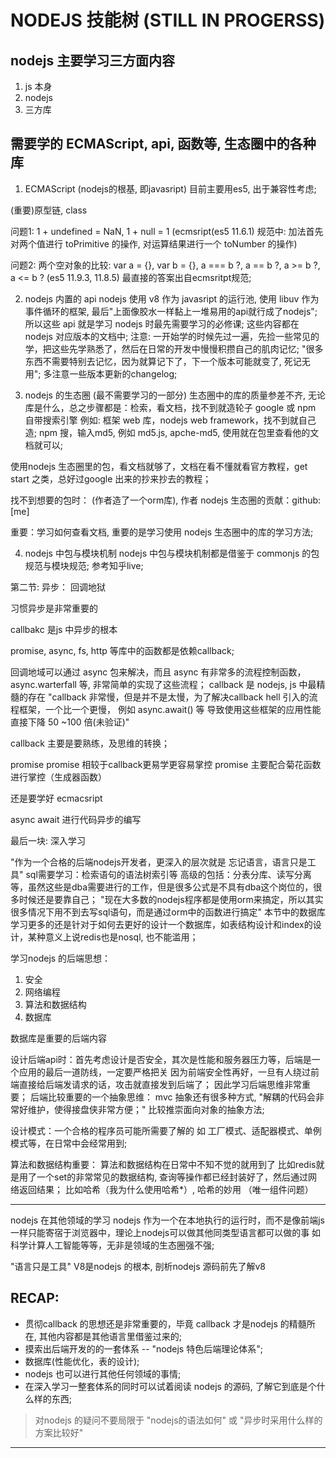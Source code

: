 # **NODEJS 技能树 (STILL IN PROGERSS)**

## **nodejs 主要学习三方面内容**
1. js 本身
2. nodejs 
3. 三方库

## 需要学的 ECMAScript, api, 函数等, 生态圈中的各种库

1. ECMAScript (nodejs的根基, 即javasript)
目前主要用es5, 出于兼容性考虑;

(重要)原型链, class

问题1: 1 + undefined = NaN, 1 + null = 1 
(ecmsript(es5 11.6.1) 规范中: 加法首先对两个值进行 toPrimitive 的操作, 对运算结果进行一个 toNumber 的操作)

问题2: 两个空对象的比较: var a = {}, var b = {}, a === b ?, a == b ?, a >= b ?, a <= b ? (es5 11.9.3, 11.8.5)
最直接的答案出自ecmsritpt规范;

2. nodejs 内置的 api
nodejs 使用 v8 作为 javasript 的运行池, 使用 libuv 作为事件循环的框架, 最后"上面像胶水一样黏上一堆易用的api就行成了nodejs";
所以这些 api 就是学习 nodejs 时最先需要学习的必修课;
这些内容都在 nodejs 对应版本的文档中;
注意: 一开始学的时候先过一遍，先捡一些常见的学，把这些先学熟悉了，然后在日常的开发中慢慢积攒自己的肌肉记忆;
"很多东西不需要特别去记忆，因为就算记下了，下一个版本可能就变了, 死记无用";
多注意一些版本更新的changelog;

3. nodejs 的生态圈 (最不需要学习的一部分)
生态圈中的库的质量参差不齐, 
无论库是什么，总之步骤都是：检索，看文档，找不到就造轮子
google 或 npm 自带搜索引擎
例如: 框架 web 库，nodejs web framework，找不到就自己造;
npm 搜，输入md5, 例如 md5.js, apche-md5, 使用就在包里查看他的文档就可以;

使用nodejs 生态圈里的包，看文档就够了，文档在看不懂就看官方教程，get start 之类，总好过google 出来的抄来抄去的教程；

找不到想要的包时：
(作者造了一个orm库), 作者 nodejs 生态圈的贡献：github: [me]

重要：学习如何查看文档, 重要的是学习使用 nodejs 生态圈中的库的学习方法;

4. nodejs 中包与模块机制
nodejs 中包与模块机制都是借鉴于 commonjs 的包规范与模块规范; 参考知乎live;

第二节:
异步：
回调地狱

习惯异步是非常重要的

callbakc 是js 中异步的根本

promise, async, fs, http 等库中的函数都是依赖callback;

回调地域可以通过 async 包来解决，而且 async 有非常多的流程控制函数，async.warterfall 等, 非常简单的实现了这些流程； 
callback 是 nodejs, js 中最精髓的存在
"callback 非常慢，但是并不是太慢，为了解决callback hell 引入的流程框架，一个比一个更慢， 例如 async.await() 等
导致使用这些框架的应用性能直接下降 50 ~100 倍(未验证)"

callback 主要是要熟练，及思维的转换；

promise
promise 相较于callback更易学更容易掌控
promise 主要配合菊花函数进行掌控（生成器函数）

还是要学好 ecmacsript

async await 进行代码异步的编写

最后一块:
深入学习

"作为一个合格的后端nodejs开发者，更深入的层次就是 忘记语言，语言只是工具"
sql需要学习：检索语句的语法树索引等
高级的包括：分表分库、读写分离等，虽然这些是dba需要进行的工作，但是很多公式是不具有dba这个岗位的，很多时候还是要靠自己；
"现在大多数的nodejs程序都是使用orm来搞定，所以其实很多情况下用不到去写sql语句，而是通过orm中的函数进行搞定"
本节中的数据库学习更多的还是针对于如何去更好的设计一个数据库，如表结构设计和index的设计，某种意义上说redis也是nosql, 也不能滥用；

学习nodejs 的后端思想：
1. 安全
2. 网络编程
3. 算法和数据结构
4. 数据库

数据库是重要的后端内容

设计后端api时：首先考虑设计是否安全，其次是性能和服务器压力等，后端是一个应用的最后一道防线，一定要严格把关
因为前端安全性再好，一旦有人绕过前端直接给后端发请求的话，攻击就直接发到后端了；
因此学习后端思维非常重要；
后端比较重要的一个抽象思维： mvc
抽象还有很多种方式, "解耦的代码会非常好维护，使得接盘侠非常方便；"
比较推崇面向对象的抽象方法;

设计模式：一个合格的程序员可能所需要了解的
如 工厂模式、适配器模式、单例模式等，在日常中会经常用到;

算法和数据结构重要：
算法和数据结构在日常中不知不觉的就用到了
比如redis就是用了一个set的非常常见的数据结构, 查询等操作都已经封装好了，然后通过网络返回结果；
比如哈希（我为什么使用哈希*）, 哈希的妙用 （唯一组件问题）

------------------------------------------------
nodejs 在其他领域的学习
nodejs 作为一个在本地执行的运行时，而不是像前端js一样只能寄宿于浏览器中，理论上nodejs可以做其他同类型语言都可以做的事
如科学计算人工智能等等，无非是领域的生态圈强不强;



"语言只是工具"
V8是nodejs 的根本, 剖析nodejs 源码前先了解v8


## **RECAP:**

- 贯彻callback 的思想还是非常重要的，毕竟 callback 才是nodejs 的精髓所在, 其他内容都是其他语言里借鉴过来的;
- 摸索出后端开发的的一套体系 -- "nodejs 特色后端理论体系";
- 数据库(性能优化，表的设计);
- nodejs 也可以进行其他任何领域的事情;
- 在深入学习一整套体系的同时可以试着阅读 nodejs 的源码, 了解它到底是个什么样的东西;

> 对nodejs 的疑问不要局限于 "nodejs的语法如何" 或 "异步时采用什么样的方案比较好"
------------------------------------------------
